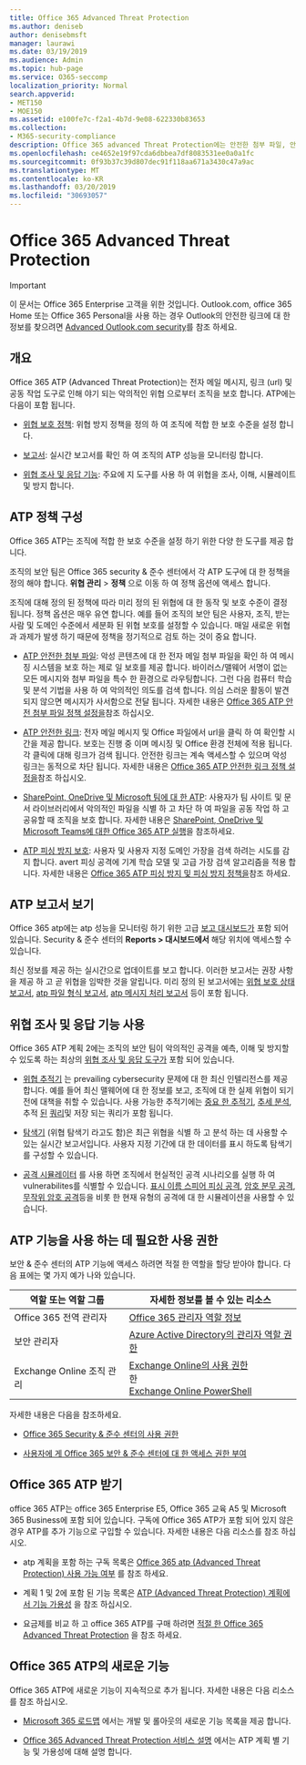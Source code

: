 ```yaml
---
title: Office 365 Advanced Threat Protection
ms.author: deniseb
author: denisebmsft
manager: laurawi
ms.date: 03/19/2019
ms.audience: Admin
ms.topic: hub-page
ms.service: O365-seccomp
localization_priority: Normal
search.appverid:
- MET150
- MOE150
ms.assetid: e100fe7c-f2a1-4b7d-9e08-622330b83653
ms.collection:
- M365-security-compliance
description: Office 365 advanced Threat Protection에는 안전한 첨부 파일, 안전한 링크, 고급 피싱 도구, 보고 도구 및 위협 인텔리전스 기능이 포함 되어 있습니다.
ms.openlocfilehash: ce4652e19f97cda6dbbea7df8083531ee0a0a1fc
ms.sourcegitcommit: 0f93b37c39d807dec91f118aa671a3430c47a9ac
ms.translationtype: MT
ms.contentlocale: ko-KR
ms.lasthandoff: 03/20/2019
ms.locfileid: "30693057"
---
```

# <a name="office-365-advanced-threat-protection"></a>Office 365 Advanced Threat Protection

> [!IMPORTANT]
> 이 문서는 Office 365 Enterprise 고객을 위한 것입니다. Outlook.com, office 365 Home 또는 Office 365 Personal을 사용 하는 경우 Outlook의 안전한 링크에 대 한 정보를 찾으려면 [Advanced Outlook.com security](https://support.office.com/article/advanced-outlook-com-security-for-office-365-subscribers-882d2243-eab9-4545-a58a-b36fee4a46e2)를 참조 하세요.

## <a name="overview"></a>개요

Office 365 ATP (Advanced Threat Protection)는 전자 메일 메시지, 링크 (url) 및 공동 작업 도구로 인해 야기 되는 악의적인 위협 으로부터 조직을 보호 합니다. ATP에는 다음이 포함 됩니다.

- [위협 보호 정책](#configure-atp-policies): 위협 방지 정책을 정의 하 여 조직에 적합 한 보호 수준을 설정 합니다. 

- [보고서](#view-atp-reports): 실시간 보고서를 확인 하 여 조직의 ATP 성능을 모니터링 합니다. 

- [위협 조사 및 응답 기능](#use-threat-investigation-and-response-capabilities): 주요에 지 도구를 사용 하 여 위협을 조사, 이해, 시뮬레이트 및 방지 합니다. 
 

## <a name="configure-atp-policies"></a>ATP 정책 구성

Office 365 ATP는 조직에 적합 한 보호 수준을 설정 하기 위한 다양 한 도구를 제공 합니다. 

조직의 보안 팀은 Office 365 security & 준수 센터에서 각 ATP 도구에 대 한 정책을 정의 해야 합니다. **위협 관리** > **정책** 으로 이동 하 여 정책 옵션에 액세스 합니다. 

조직에 대해 정의 된 정책에 따라 미리 정의 된 위협에 대 한 동작 및 보호 수준이 결정 됩니다. 정책 옵션은 매우 유연 합니다. 예를 들어 조직의 보안 팀은 사용자, 조직, 받는 사람 및 도메인 수준에서 세분화 된 위협 보호를 설정할 수 있습니다. 매일 새로운 위협과 과제가 발생 하기 때문에 정책을 정기적으로 검토 하는 것이 중요 합니다.  

- [ATP 안전한 첨부 파일](atp-safe-attachments.md): 악성 콘텐츠에 대 한 전자 메일 첨부 파일을 확인 하 여 메시징 시스템을 보호 하는 제로 일 보호를 제공 합니다. 바이러스/맬웨어 서명이 없는 모든 메시지와 첨부 파일을 특수 한 환경으로 라우팅합니다. 그런 다음 컴퓨터 학습 및 분석 기법을 사용 하 여 악의적인 의도를 검색 합니다. 의심 스러운 활동이 발견 되지 않으면 메시지가 사서함으로 전달 됩니다. 자세한 내용은 [Office 365 ATP 안전 첨부 파일 정책 설정을](set-up-atp-safe-attachments-policies.md)참조 하십시오.

- [ATP 안전한 링크](atp-safe-links.md): 전자 메일 메시지 및 Office 파일에서 url을 클릭 하 여 확인할 시간을 제공 합니다. 보호는 진행 중 이며 메시징 및 Office 환경 전체에 적용 됩니다. 각 클릭에 대해 링크가 검색 됩니다. 안전한 링크는 계속 액세스할 수 있으며 악성 링크는 동적으로 차단 됩니다. 자세한 내용은 [Office 365 ATP 안전한 링크 정책 설정을](https://docs.microsoft.com/en-us/office365/securitycompliance/set-up-atp-safe-links-policies)참조 하십시오. 

- [SharePoint, OneDrive 및 Microsoft 팀에 대 한 ATP](atp-for-spo-odb-and-teams.md): 사용자가 팀 사이트 및 문서 라이브러리에서 악의적인 파일을 식별 하 고 차단 하 여 파일을 공동 작업 하 고 공유할 때 조직을 보호 합니다. 자세한 내용은 [SharePoint, OneDrive 및 Microsoft Teams에 대한 Office 365 ATP 실행](turn-on-atp-for-spo-odb-and-teams.md)을 참조하세요. 

- [ATP 피싱 방지 보호](atp-anti-phishing.md): 사용자 및 사용자 지정 도메인 가장을 검색 하려는 시도를 감지 합니다. avert 피싱 공격에 기계 학습 모델 및 고급 가장 검색 알고리즘을 적용 합니다. 자세한 내용은 [Office 365 ATP 피싱 방지 및 피싱 방지 정책을](set-up-anti-phishing-policies.md)참조 하세요.

## <a name="view-atp-reports"></a>ATP 보고서 보기

Office 365 atp에는 atp 성능을 모니터링 하기 위한 고급 [보고 대시보드가](view-reports-for-atp.md) 포함 되어 있습니다. Security & 준수 센터의 **Reports > 대시보드에서** 해당 위치에 액세스할 수 있습니다. 

최신 정보를 제공 하는 실시간으로 업데이트를 보고 합니다. 이러한 보고서는 권장 사항을 제공 하 고 곧 위협을 임박한 것을 알립니다. 미리 정의 된 보고서에는 [위협 보호 상태 보고서](view-reports-for-atp.md#threat-protection-status-report), [atp 파일 형식 보고서](view-reports-for-atp.md#atp-file-types-report), [atp 메시지 처리 보고서](view-reports-for-atp.md#atp-message-disposition-report) 등이 포함 됩니다. 

## <a name="use-threat-investigation-and-response-capabilities"></a>위협 조사 및 응답 기능 사용

Office 365 ATP 계획 2에는 조직의 보안 팀이 악의적인 공격을 예측, 이해 및 방지할 수 있도록 하는 최상의 [위협 조사 및 응답 도구가](office-365-ti.md) 포함 되어 있습니다. 

- [위협 추적기](threat-trackers.md) 는 prevailing cybersecurity 문제에 대 한 최신 인텔리전스를 제공 합니다. 예를 들어 최신 맬웨어에 대 한 정보를 보고, 조직에 대 한 실제 위협이 되기 전에 대책을 취할 수 있습니다. 사용 가능한 추적기에는 [중요 한 추적기](threat-trackers.md#noteworthy-trackers), [추세 분석](threat-trackers.md#trending-trackers), 추적 [된](threat-trackers.md#saved-queries) [쿼리](threat-trackers.md#tracked-queries)및 저장 되는 쿼리가 포함 됩니다.

- [탐색기](use-explorer-in-security-and-compliance.md) (위협 탐색기 라고도 함)은 최근 위협을 식별 하 고 분석 하는 데 사용할 수 있는 실시간 보고서입니다. 사용자 지정 기간에 대 한 데이터를 표시 하도록 탐색기를 구성할 수 있습니다.

- [공격 시뮬레이터](attack-simulator.md) 를 사용 하면 조직에서 현실적인 공격 시나리오를 실행 하 여 vulnerabilites를 식별할 수 있습니다. [표시 이름 스피어 피싱 공격](attack-simulator.md#display-name-spear-phishing-attack), [암호 분무 공격](attack-simulator.md#password-spray-attack), [무작위 암호 공격](attack-simulator.md#brute-force-password-attack)등을 비롯 한 현재 유형의 공격에 대 한 시뮬레이션을 사용할 수 있습니다.
    
## <a name="permissions-required-to-use-atp-features"></a>ATP 기능을 사용 하는 데 필요한 사용 권한

보안 & 준수 센터의 ATP 기능에 액세스 하려면 적절 한 역할을 할당 받아야 합니다. 다음 표에는 몇 가지 예가 나와 있습니다.

|역할 또는 역할 그룹  |자세한 정보를 볼 수 있는 리소스  |
|---------|---------|
|Office 365 전역 관리자 |[Office 365 관리자 역할 정보](https://docs.microsoft.com/office365/admin/add-users/about-admin-roles)|
|보안 관리자 |[Azure Active Directory의 관리자 역할 권한](https://docs.microsoft.com/en-us/azure/active-directory/users-groups-roles/directory-assign-admin-roles)|
|Exchange Online 조직 관리 |[Exchange Online의 사용 권한](https://docs.microsoft.com/en-us/exchange/permissions-exo/permissions-exo) <br>한<br> [Exchange Online PowerShell](https://docs.microsoft.com/powershell/exchange/exchange-online/exchange-online-powershell?view=exchange-ps)|

자세한 내용은 다음을 참조하세요.

- [Office 365 Security & 준수 센터의 사용 권한](permissions-in-the-security-and-compliance-center.md) 

- [사용자에 게 Office 365 보안 & 준수 센터에 대 한 액세스 권한 부여](grant-access-to-the-security-and-compliance-center.md)

## <a name="get-office-365-atp"></a>Office 365 ATP 받기

office 365 ATP는 office 365 Enterprise E5, Office 365 교육 A5 및 Microsoft 365 Business에 포함 되어 있습니다. 구독에 Office 365 ATP가 포함 되어 있지 않은 경우 ATP를 추가 기능으로 구입할 수 있습니다. 자세한 내용은 다음 리소스를 참조 하십시오.

- atp 계획을 포함 하는 구독 목록은 [Office 365 atp (Advanced Threat Protection) 사용 가능 여부](https://docs.microsoft.com/office365/servicedescriptions/office-365-advanced-threat-protection-service-description#office-365-advanced-threat-protection-atp-availability) 를 참조 하세요.

- 계획 1 및 2에 포함 된 기능 목록은 [ATP (Advanced Threat Protection) 계획에서 기능 가용성](https://docs.microsoft.com/office365/servicedescriptions/office-365-advanced-threat-protection-service-description#feature-availability-across-advanced-threat-protection-atp-plans) 을 참조 하십시오.

- 요금제를 비교 하 고 office 365 ATP를 구매 하려면 [적절 한 Office 365 Advanced Threat Protection](https://products.office.com/exchange/advance-threat-protection#pmg-allup-content) 을 참조 하세요.

## <a name="new-features-in-office-365-atp"></a>Office 365 ATP의 새로운 기능

Office 365 ATP에 새로운 기능이 지속적으로 추가 됩니다. 자세한 내용은 다음 리소스를 참조 하십시오.

- [Microsoft 365 로드맵](https://www.microsoft.com/microsoft-365/roadmap?filters=&searchterms=advanced%2Cthreat%2Cprotection) 에서는 개발 및 롤아웃의 새로운 기능 목록을 제공 합니다.

- [Office 365 Advanced Threat Protection 서비스 설명](https://docs.microsoft.com/en-us/office365/servicedescriptions/office-365-advanced-threat-protection-service-description#whats-new-in-office-365-advanced-threat-protection-atp) 에서는 ATP 계획 별 기능 및 가용성에 대해 설명 합니다.
